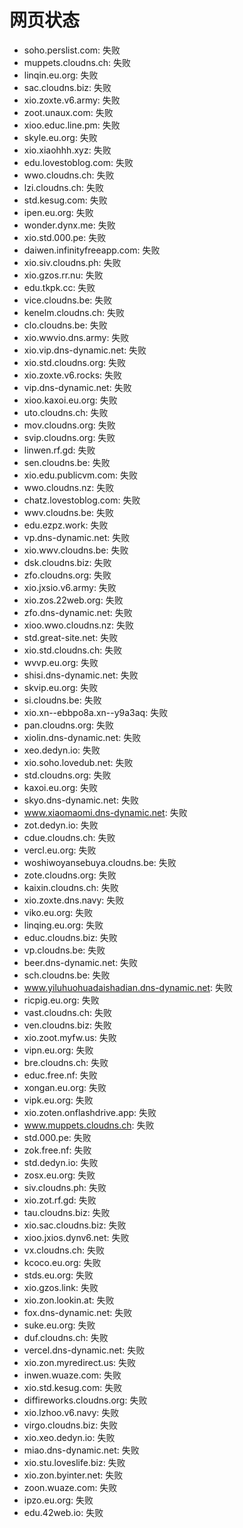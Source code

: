 # 网页状态
- soho.perslist.com: 失败
- muppets.cloudns.ch: 失败
- linqin.eu.org: 失败
- sac.cloudns.biz: 失败
- xio.zoxte.v6.army: 失败
- zoot.unaux.com: 失败
- xioo.educ.line.pm: 失败
- skyle.eu.org: 失败
- xio.xiaohhh.xyz: 失败
- edu.lovestoblog.com: 失败
- wwo.cloudns.ch: 失败
- lzi.cloudns.ch: 失败
- std.kesug.com: 失败
- ipen.eu.org: 失败
- wonder.dynx.me: 失败
- xio.std.000.pe: 失败
- daiwen.infinityfreeapp.com: 失败
- xio.siv.cloudns.ph: 失败
- xio.gzos.rr.nu: 失败
- edu.tkpk.cc: 失败
- vice.cloudns.be: 失败
- kenelm.cloudns.ch: 失败
- clo.cloudns.be: 失败
- xio.wwvio.dns.army: 失败
- xio.vip.dns-dynamic.net: 失败
- xio.std.cloudns.org: 失败
- xio.zoxte.v6.rocks: 失败
- vip.dns-dynamic.net: 失败
- xioo.kaxoi.eu.org: 失败
- uto.cloudns.ch: 失败
- mov.cloudns.org: 失败
- svip.cloudns.org: 失败
- linwen.rf.gd: 失败
- sen.cloudns.be: 失败
- xio.edu.publicvm.com: 失败
- wwo.cloudns.nz: 失败
- chatz.lovestoblog.com: 失败
- wwv.cloudns.be: 失败
- edu.ezpz.work: 失败
- vp.dns-dynamic.net: 失败
- xio.wwv.cloudns.be: 失败
- dsk.cloudns.biz: 失败
- zfo.cloudns.org: 失败
- xio.jxsio.v6.army: 失败
- xio.zos.22web.org: 失败
- zfo.dns-dynamic.net: 失败
- xioo.wwo.cloudns.nz: 失败
- std.great-site.net: 失败
- xio.std.cloudns.ch: 失败
- wvvp.eu.org: 失败
- shisi.dns-dynamic.net: 失败
- skvip.eu.org: 失败
- si.cloudns.be: 失败
- xio.xn--ebbpo8a.xn--y9a3aq: 失败
- pan.cloudns.org: 失败
- xiolin.dns-dynamic.net: 失败
- xeo.dedyn.io: 失败
- xio.soho.lovedub.net: 失败
- std.cloudns.org: 失败
- kaxoi.eu.org: 失败
- skyo.dns-dynamic.net: 失败
- www.xiaomaomi.dns-dynamic.net: 失败
- zot.dedyn.io: 失败
- cdue.cloudns.ch: 失败
- vercl.eu.org: 失败
- woshiwoyansebuya.cloudns.be: 失败
- zote.cloudns.org: 失败
- kaixin.cloudns.ch: 失败
- xio.zoxte.dns.navy: 失败
- viko.eu.org: 失败
- linqing.eu.org: 失败
- educ.cloudns.biz: 失败
- vp.cloudns.be: 失败
- beer.dns-dynamic.net: 失败
- sch.cloudns.be: 失败
- www.yiluhuohuadaishadian.dns-dynamic.net: 失败
- ricpig.eu.org: 失败
- vast.cloudns.ch: 失败
- ven.cloudns.biz: 失败
- xio.zoot.myfw.us: 失败
- vipn.eu.org: 失败
- bre.cloudns.ch: 失败
- educ.free.nf: 失败
- xongan.eu.org: 失败
- vipk.eu.org: 失败
- xio.zoten.onflashdrive.app: 失败
- www.muppets.cloudns.ch: 失败
- std.000.pe: 失败
- zok.free.nf: 失败
- std.dedyn.io: 失败
- zosx.eu.org: 失败
- siv.cloudns.ph: 失败
- xio.zot.rf.gd: 失败
- tau.cloudns.biz: 失败
- xio.sac.cloudns.biz: 失败
- xioo.jxios.dynv6.net: 失败
- vx.cloudns.ch: 失败
- kcoco.eu.org: 失败
- stds.eu.org: 失败
- xio.gzos.link: 失败
- xio.zon.lookin.at: 失败
- fox.dns-dynamic.net: 失败
- suke.eu.org: 失败
- duf.cloudns.ch: 失败
- vercel.dns-dynamic.net: 失败
- xio.zon.myredirect.us: 失败
- inwen.wuaze.com: 失败
- xio.std.kesug.com: 失败
- diffireworks.cloudns.org: 失败
- xio.lzhoo.v6.navy: 失败
- virgo.cloudns.biz: 失败
- xio.xeo.dedyn.io: 失败
- miao.dns-dynamic.net: 失败
- xio.stu.loveslife.biz: 失败
- xio.zon.byinter.net: 失败
- zoon.wuaze.com: 失败
- ipzo.eu.org: 失败
- edu.42web.io: 失败
